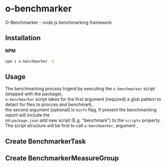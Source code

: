 # o-benchmarker
O-Benchmarker - node.js benchmarking framework


## Installation
#### NPM
```sh
npm i o-benchmarker -S
```


## Usage

The benchmarking process trigerd by executing the `o-benchmarker` script (shipped with the package), <br>
`o-benchmarker` script takes for the first argument [required] a glob pattern to detact for files to procces and benchmark,<br>
the second argument [optional] is `minfo` flag, if present the benchmarking report will include the  
on `package.json` add new script (E.g. "benchmark") to the `scripts` property.<br> 
The script structure will be first to call `o-benchmarker`, argument ,<br>



## Create BenchmarkerTask 


## Create BenchmarkerMeasureGroup
